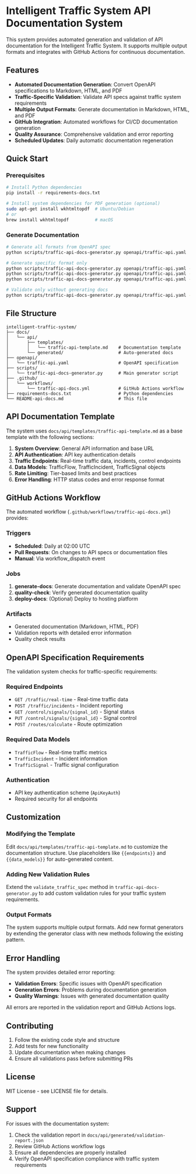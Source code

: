 # Intelligent Traffic System API Documentation System

This system provides automated generation and validation of API documentation for the Intelligent Traffic System. It supports multiple output formats and integrates with GitHub Actions for continuous documentation.

## Features

- **Automated Documentation Generation**: Convert OpenAPI specifications to Markdown, HTML, and PDF
- **Traffic-Specific Validation**: Validate API specs against traffic system requirements
- **Multiple Output Formats**: Generate documentation in Markdown, HTML, and PDF
- **GitHub Integration**: Automated workflows for CI/CD documentation generation
- **Quality Assurance**: Comprehensive validation and error reporting
- **Scheduled Updates**: Daily automatic documentation regeneration

## Quick Start

### Prerequisites

```bash
# Install Python dependencies
pip install -r requirements-docs.txt

# Install system dependencies for PDF generation (optional)
sudo apt-get install wkhtmltopdf  # Ubuntu/Debian
# or
brew install wkhtmltopdf          # macOS
```

### Generate Documentation

```bash
# Generate all formats from OpenAPI spec
python scripts/traffic-api-docs-generator.py openapi/traffic-api.yaml

# Generate specific format only
python scripts/traffic-api-docs-generator.py openapi/traffic-api.yaml --format markdown
python scripts/traffic-api-docs-generator.py openapi/traffic-api.yaml --format html
python scripts/traffic-api-docs-generator.py openapi/traffic-api.yaml --format pdf

# Validate only without generating docs
python scripts/traffic-api-docs-generator.py openapi/traffic-api.yaml --validate-only
```

## File Structure

```
intelligent-traffic-system/
├── docs/
│   └── api/
│       ├── templates/
│       │   └── traffic-api-template.md    # Documentation template
│       └── generated/                     # Auto-generated docs
├── openapi/
│   └── traffic-api.yaml                   # OpenAPI specification
├── scripts/
│   └── traffic-api-docs-generator.py      # Main generator script
├── .github/
│   └── workflows/
│       └── traffic-api-docs.yml           # GitHub Actions workflow
├── requirements-docs.txt                  # Python dependencies
└── README-api-docs.md                     # This file
```

## API Documentation Template

The system uses `docs/api/templates/traffic-api-template.md` as a base template with the following sections:

1. **System Overview**: General API information and base URL
2. **API Authentication**: API key authentication details
3. **Traffic Endpoints**: Real-time traffic data, incidents, control endpoints
4. **Data Models**: TrafficFlow, TrafficIncident, TrafficSignal objects
5. **Rate Limiting**: Tier-based limits and best practices
6. **Error Handling**: HTTP status codes and error response format

## GitHub Actions Workflow

The automated workflow (`.github/workflows/traffic-api-docs.yml`) provides:

### Triggers
- **Scheduled**: Daily at 02:00 UTC
- **Pull Requests**: On changes to API specs or documentation files
- **Manual**: Via workflow_dispatch event

### Jobs
1. **generate-docs**: Generate documentation and validate OpenAPI spec
2. **quality-check**: Verify generated documentation quality
3. **deploy-docs**: (Optional) Deploy to hosting platform

### Artifacts
- Generated documentation (Markdown, HTML, PDF)
- Validation reports with detailed error information
- Quality check results

## OpenAPI Specification Requirements

The validation system checks for traffic-specific requirements:

### Required Endpoints
- `GET /traffic/real-time` - Real-time traffic data
- `POST /traffic/incidents` - Incident reporting
- `GET /control/signals/{signal_id}` - Signal status
- `PUT /control/signals/{signal_id}` - Signal control
- `POST /routes/calculate` - Route optimization

### Required Data Models
- `TrafficFlow` - Real-time traffic metrics
- `TrafficIncident` - Incident information
- `TrafficSignal` - Traffic signal configuration

### Authentication
- API key authentication scheme (`ApiKeyAuth`)
- Required security for all endpoints

## Customization

### Modifying the Template
Edit `docs/api/templates/traffic-api-template.md` to customize the documentation structure. Use placeholders like `{{endpoints}}` and `{{data_models}}` for auto-generated content.

### Adding New Validation Rules
Extend the `validate_traffic_spec` method in `traffic-api-docs-generator.py` to add custom validation rules for your traffic system requirements.

### Output Formats
The system supports multiple output formats. Add new format generators by extending the generator class with new methods following the existing pattern.

## Error Handling

The system provides detailed error reporting:

- **Validation Errors**: Specific issues with OpenAPI specification
- **Generation Errors**: Problems during documentation generation
- **Quality Warnings**: Issues with generated documentation quality

All errors are reported in the validation report and GitHub Actions logs.

## Contributing

1. Follow the existing code style and structure
2. Add tests for new functionality
3. Update documentation when making changes
4. Ensure all validations pass before submitting PRs

## License

MIT License - see LICENSE file for details.

## Support

For issues with the documentation system:
1. Check the validation report in `docs/api/generated/validation-report.json`
2. Review GitHub Actions workflow logs
3. Ensure all dependencies are properly installed
4. Verify OpenAPI specification compliance with traffic system requirements